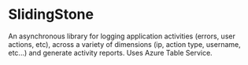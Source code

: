 SlidingStone
============

An asynchronous library for logging application activities (errors, user actions, etc), across a variety of dimensions (ip, action type, username, etc...) and generate activity reports. Uses Azure Table Service.
